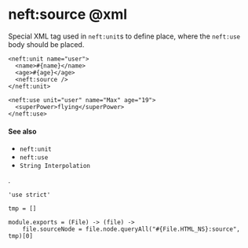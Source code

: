 neft:source @xml
================

Special XML tag used in `neft:unit`s to define place,
where the `neft:use` body should be placed.

```view,example
<neft:unit name="user">
  <name>#{name}</name>
  <age>#{age}</age>
  <neft:source />
</neft:unit>

<neft:use unit="user" name="Max" age="19">
  <superPower>flying</superPower>
</neft:use>
```

#### See also

- `neft:unit`
- `neft:use`
- `String Interpolation`

.

	'use strict'

	tmp = []

	module.exports = (File) -> (file) ->
		file.sourceNode = file.node.queryAll("#{File.HTML_NS}:source", tmp)[0]
